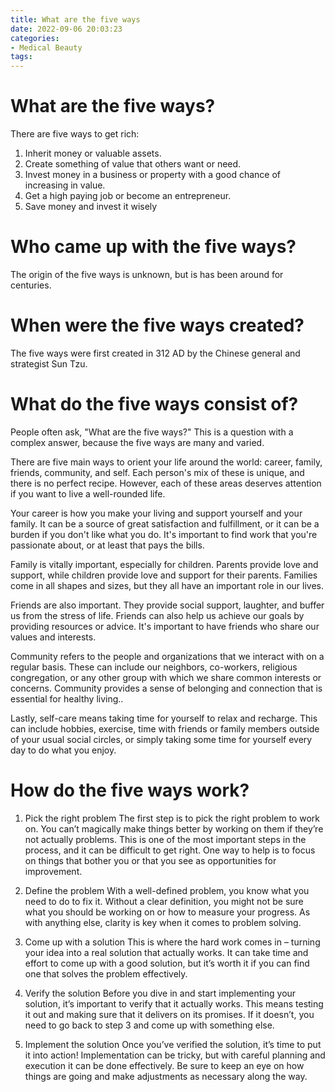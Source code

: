 ```yaml
---
title: What are the five ways
date: 2022-09-06 20:03:23
categories:
- Medical Beauty
tags:
---
```



#  What are the five ways?

There are five ways to get rich:

1. Inherit money or valuable assets.
2. Create something of value that others want or need.
3. Invest money in a business or property with a good chance of increasing in value.
4. Get a high paying job or become an entrepreneur.
5. Save money and invest it wisely

#  Who came up with the five ways? 

The origin of the five ways is unknown, but is has been around for centuries.

#  When were the five ways created?

The five ways were first created in 312 AD by the Chinese general and strategist Sun Tzu.

#  What do the five ways consist of?

People often ask, "What are the five ways?" This is a question with a complex answer, because the five ways are many and varied.

There are five main ways to orient your life around the world: career, family, friends, community, and self. Each person's mix of these is unique, and there is no perfect recipe. However, each of these areas deserves attention if you want to live a well-rounded life.

Your career is how you make your living and support yourself and your family. It can be a source of great satisfaction and fulfillment, or it can be a burden if you don't like what you do. It's important to find work that you're passionate about, or at least that pays the bills.

Family is vitally important, especially for children. Parents provide love and support, while children provide love and support for their parents. Families come in all shapes and sizes, but they all have an important role in our lives.

Friends are also important. They provide social support, laughter, and buffer us from the stress of life. Friends can also help us achieve our goals by providing resources or advice. It's important to have friends who share our values and interests.

Community refers to the people and organizations that we interact with on a regular basis. These can include our neighbors, co-workers, religious congregation, or any other group with which we share common interests or concerns. Community provides a sense of belonging and connection that is essential for healthy living..

Lastly, self-care means taking time for yourself to relax and recharge. This can include hobbies, exercise, time with friends or family members outside of your usual social circles, or simply taking some time for yourself every day to do what you enjoy.

#  How do the five ways work?

1. Pick the right problem
The first step is to pick the right problem to work on. You can’t magically make things better by working on them if they’re not actually problems. This is one of the most important steps in the process, and it can be difficult to get right. One way to help is to focus on things that bother you or that you see as opportunities for improvement.

2. Define the problem
With a well-defined problem, you know what you need to do to fix it. Without a clear definition, you might not be sure what you should be working on or how to measure your progress. As with anything else, clarity is key when it comes to problem solving.

3. Come up with a solution
This is where the hard work comes in – turning your idea into a real solution that actually works. It can take time and effort to come up with a good solution, but it’s worth it if you can find one that solves the problem effectively.

4. Verify the solution
Before you dive in and start implementing your solution, it’s important to verify that it actually works. This means testing it out and making sure that it delivers on its promises. If it doesn’t, you need to go back to step 3 and come up with something else.

5. Implement the solution
Once you’ve verified the solution, it’s time to put it into action! Implementation can be tricky, but with careful planning and execution it can be done effectively. Be sure to keep an eye on how things are going and make adjustments as necessary along the way.